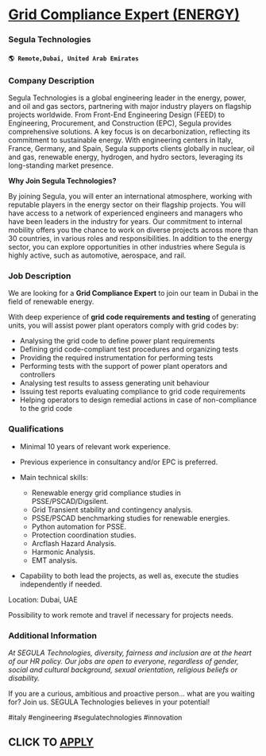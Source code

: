 # [Grid Compliance Expert (ENERGY)](https://www.remotewlb.com/apply/grid-compliance-expert-energy)  
### Segula Technologies  
#### `🌎 Remote,Dubai, United Arab Emirates`  

### **Company Description**

Segula Technologies is a global engineering leader in the energy, power, and oil and gas sectors, partnering with major industry players on flagship projects worldwide. From Front-End Engineering Design (FEED) to Engineering, Procurement, and Construction (EPC), Segula provides comprehensive solutions. A key focus is on decarbonization, reflecting its commitment to sustainable energy. With engineering centers in Italy, France, Germany, and Spain, Segula supports clients globally in nuclear, oil and gas, renewable energy, hydrogen, and hydro sectors, leveraging its long-standing market presence.

 **Why Join Segula Technologies?**

By joining Segula, you will enter an international atmosphere, working with reputable players in the energy sector on their flagship projects. You will have access to a network of experienced engineers and managers who have been leaders in the industry for years. Our commitment to internal mobility offers you the chance to work on diverse projects across more than 30 countries, in various roles and responsibilities. In addition to the energy sector, you can explore opportunities in other industries where Segula is highly active, such as automotive, aerospace, and rail.

###  **Job Description**

We are looking for a **Grid Compliance Expert** to join our team in Dubai in the field of renewable energy.

With deep experience of **grid code requirements** **and testing** of generating units, you will assist power plant operators comply with grid codes by:

  * Analysing the grid code to define power plant requirements
  * Defining grid code-compliant test procedures and organizing tests
  * Providing the required instrumentation for performing tests
  * Performing tests with the support of power plant operators and controllers
  * Analysing test results to assess generating unit behaviour
  * Issuing test reports evaluating compliance to grid code requirements
  * Helping operators to design remedial actions in case of non-compliance to the grid code

###  **Qualifications**

  * Minimal 10 years of relevant work experience.
  * Previous experience in consultancy and/or EPC is preferred.
  * Main technical skills:
    * Renewable energy grid compliance studies in PSSE/PSCAD/Digsilent.
    * Grid Transient stability and contingency analysis.
    * PSSE/PSCAD benchmarking studies for renewable energies.
    * Python automation for PSSE.
    * Protection coordination studies.
    * Arcflash Hazard Analysis.
    * Harmonic Analysis.
    * EMT analysis.

  * Capability to both lead the projects, as well as, execute the studies independently if needed.

Location: Dubai, UAE

Possibility to work remote and travel if necessary for projects needs.

###  **Additional Information**

 _At SEGULA Technologies, diversity, fairness and inclusion are at the heart of our HR policy. Our jobs are open to everyone, regardless of gender, social and cultural background, sexual orientation, religious beliefs or disability._

If you are a curious, ambitious and proactive person… what are you waiting for? Join us. SEGULA Technologies believes in your potential!

#italy #engineering #segulatechnologies #innovation

  
## CLICK TO [APPLY](https://www.remotewlb.com/apply/grid-compliance-expert-energy)

